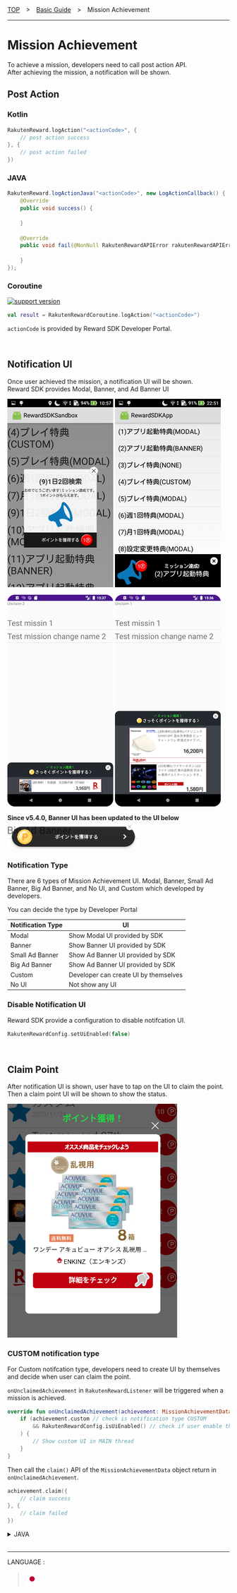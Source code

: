 [TOP](/README.md#top)　>　[Basic Guide](./README.md)　>　Mission Achievement  

---  
  
# Mission Achievement  
To achieve a mission, developers need to call post action API.  
After achieving the mission, a notification will be shown.  

## Post Action  
### Kotlin
```kotlin
RakutenReward.logAction("<actionCode>", {
    // post action success
}, {
    // post action failed
})
```  
### JAVA
```java
RakutenReward.logActionJava("<actionCode>", new LogActionCallback() {
    @Override
    public void success() {

    }

    @Override
    public void fail(@NonNull RakutenRewardAPIError rakutenRewardAPIError) {

    }
});
```  
### Coroutine  
[![support version](http://img.shields.io/badge/core-3.3.3+-green.svg?style=flat)](https://github.com/rakuten-ads/Rakuten-Reward-Native-Android/releases/tag/rel_20220826_v3_3_0)  
```kotlin
val result = RakutenRewardCoroutine.logAction("<actionCode>")
```  
`actionCode` is provided by Reward SDK Developer Portal.  

<br>  

## Notification UI  
Once user achieved the mission, a notification UI will be shown.  
Reward SDK provides Modal, Banner, and Ad Banner UI  

![Modal](Modal.jpeg)     ![Banner](Banner.jpeg)

![Small Ad Banner](AdBannerSmall.png)     ![Big Ad Banner](AdBannerBig.png)  

**Since v5.4.0, Banner UI has been updated to the UI below**  
<img src="./banner_new.png" alt="New Banner UI" width="300">  

### Notification Type
There  are 6 types of Mission Achievement UI. Modal, Banner, Small Ad Banner, Big Ad Banner, and No UI, and Custom which developed by developers.

You can decide the type by Developer Portal 

| Notification Type | UI                                    |
|-------------------|---------------------------------------|
| Modal             | Show Modal UI provided by SDK         |
| Banner            | Show Banner UI provided by SDK        |
| Small Ad Banner   | Show Ad Banner UI provided by SDK     |
| Big Ad Banner     | Show Ad Banner UI provided by SDK     |
| Custom            | Developer can create UI by themselves |
| No UI             | Not show any UI                       |

### Disable Notification UI  
Reward SDK provide a configuration to disable notifcation UI.  
```kotlin
RakutenRewardConfig.setUiEnabled(false)
```  

<br>

## Claim Point
After notification UI is shown, user have to tap on the UI to claim the point.  
Then a claim point UI will be shown to show the status.  

![claim](./claim_view.png)  

### CUSTOM notification type  
For Custom notifcation type, developers need to create UI by themselves and decide when user can claim the point.  

`onUnclaimedAchievement` in `RakutenRewardListener` will be triggered when a mission is achieved.  
```kotlin
override fun onUnclaimedAchievement(achievement: MissionAchievementData) {
    if (achievement.custom // check is notification type CUSTOM
        && RakutenRewardConfig.isUiEnabled() // check if user enable the UI setting
    ) {
        // Show custom UI in MAIN thread
    }
}
```

Then call the `claim()` API of the `MissionAchievementData` object return in `onUnclaimedAchievement`.   
```kotlin
achievement.claim({
    // claim success
}, {
    // claim failed
})
```  
<details>
    <summary>JAVA</summary>  

```java
achievement.claimJava(new CustomClaimCallback() {
    @Override
    public void success(@NonNull MissionAchievementData missionAchievementData) {
        
    }

    @Override
    public void fail(@NonNull RakutenRewardAPIError rakutenRewardAPIError) {

    }
});
```
</details>  

<br>

---
LANGUAGE :
> [![ja](../lang/ja.png)](../ja/basic/MissionAchivement.md)